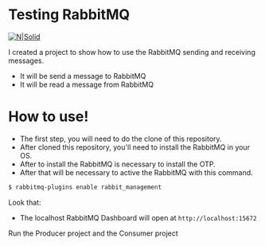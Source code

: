 # Testing RabbitMQ

[![N|Solid](https://www.rabbitmq.com/img/logo-rabbitmq.svg)](https://www.cypress.io/)

I created a project to show how to use the RabbitMQ sending and receiving messages. 

  - It will be send a message to RabbitMQ
  - It will be read a message from RabbitMQ

# How to use!

  - The first step, you will need to do the clone of this repository.
  - After cloned this repository, you'll need to install the RabbitMQ in your OS.
  - After to install the RabbitMQ is necessary to install the OTP.
  - After that will be necessary to active the RabbitMQ with this command.
  
```sh
$ rabbitmq-plugins enable rabbit_management
```

Look that:
  - The localhost RabbitMQ Dashboard will open at ``` http://localhost:15672 ```

Run the Producer project and the Consumer project
  


